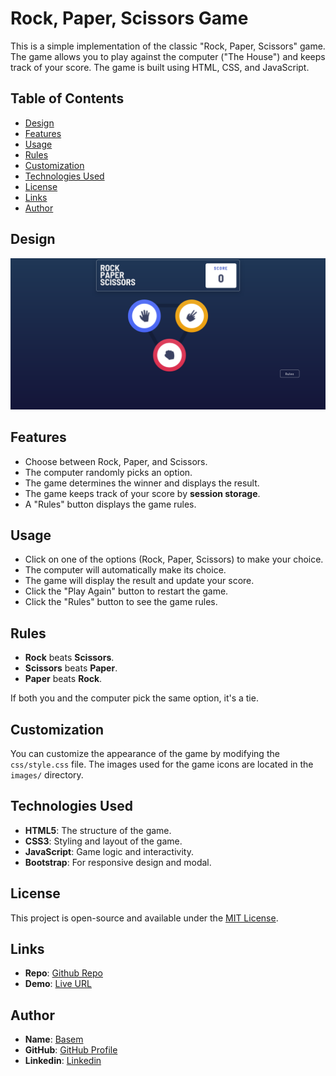 # Rock, Paper, Scissors Game

This is a simple implementation of the classic "Rock, Paper, Scissors" game. The game allows you to play against the computer ("The House") and keeps track of your score. The game is built using HTML, CSS, and JavaScript.

## Table of Contents

- [Design](#design)
- [Features](#features)
- [Usage](#usage)
- [Rules](#rules)
- [Customization](#customization)
- [Technologies Used](#technologies-used)
- [License](#license)
- [Links](#links)
- [Author](#author)

## Design

![Design](./design/design.png)

## Features

- Choose between Rock, Paper, and Scissors.
- The computer randomly picks an option.
- The game determines the winner and displays the result.
- The game keeps track of your score by **session storage**.
- A "Rules" button displays the game rules.

## Usage

- Click on one of the options (Rock, Paper, Scissors) to make your choice.
- The computer will automatically make its choice.
- The game will display the result and update your score.
- Click the "Play Again" button to restart the game.
- Click the "Rules" button to see the game rules.

## Rules

- **Rock** beats **Scissors**.
- **Scissors** beats **Paper**.
- **Paper** beats **Rock**.

If both you and the computer pick the same option, it's a tie.

## Customization

You can customize the appearance of the game by modifying the `css/style.css` file. The images used for the game icons are located in the `images/` directory.

## Technologies Used

- **HTML5**: The structure of the game.
- **CSS3**: Styling and layout of the game.
- **JavaScript**: Game logic and interactivity.
- **Bootstrap**: For responsive design and modal.

## License

This project is open-source and available under the [MIT License](LICENSE).

## Links

- **Repo**: [Github Repo](https://github.com/basemsameh/Rock-Paper-Scissors-Game.git)
- **Demo**: [Live URL](https://basemsameh.github.io/Rock-Paper-Scissors-Game/)

## Author

- **Name**: [Basem](Basem)
- **GitHub**: [GitHub Profile](https://github.com/basemsameh)
- **Linkedin**: [Linkedin](https://www.linkedin.com/in/basem-sameh-671b5b212/)